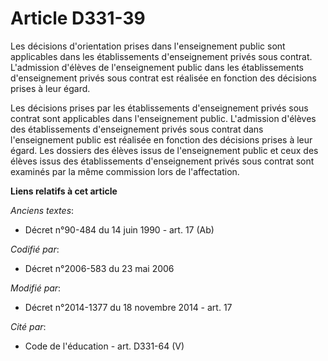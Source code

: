 # Article D331-39

Les décisions d'orientation   prises dans l'enseignement public sont applicables dans les établissements d'enseignement
privés sous contrat. L'admission d'élèves de l'enseignement public dans les établissements d'enseignement privés sous contrat
est réalisée en fonction des décisions prises à leur égard. 

Les décisions prises par les établissements d'enseignement privés sous contrat sont applicables dans l'enseignement public.
L'admission d'élèves des établissements d'enseignement privés sous contrat dans l'enseignement public est réalisée en
fonction des décisions prises à leur égard. Les dossiers des élèves issus de l'enseignement public et ceux des élèves issus
des établissements d'enseignement privés sous contrat sont examinés par la même commission lors de l'affectation.

**Liens relatifs à cet article**

_Anciens textes_:

  - Décret n°90-484 du 14 juin 1990 - art. 17 (Ab)

_Codifié par_:

  - Décret n°2006-583 du 23 mai 2006

_Modifié par_:

  - Décret n°2014-1377 du 18 novembre 2014 - art. 17

_Cité par_:

  - Code de l'éducation - art. D331-64 (V)
